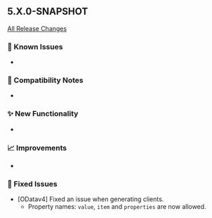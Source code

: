## 5.X.0-SNAPSHOT

[All Release Changes](https://github.com/SAP/cloud-sdk-java/releases)

### 🚧 Known Issues

- 

### 🔧 Compatibility Notes

- 

### ✨ New Functionality

- 

### 📈 Improvements

- 

### 🐛 Fixed Issues

- [ODatav4] Fixed an issue when generating clients.
  - Property names: `value`, `item` and `properties` are now allowed.
  

